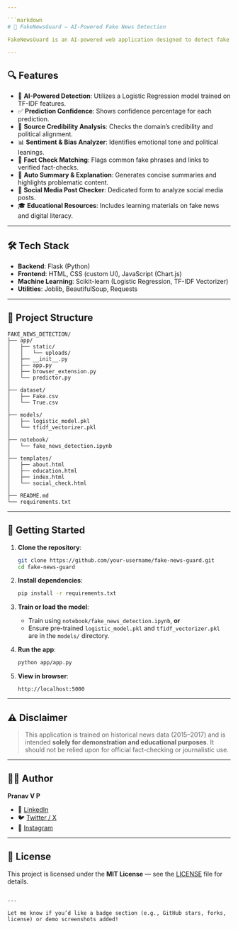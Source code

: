 ```yaml
---

```markdown
# 📰 FakeNewsGuard — AI-Powered Fake News Detection

FakeNewsGuard is an AI-powered web application designed to detect fake news content. Users can input a news article or social media post to receive real-time predictions on whether the content is real or fake. The application also evaluates source credibility, analyzes sentiment and bias, checks for suspicious keywords, and provides summarized explanations.

---
```


## 🔍 Features

- 🧠 **AI-Powered Detection**: Utilizes a Logistic Regression model trained on TF-IDF features.
- ✅ **Prediction Confidence**: Shows confidence percentage for each prediction.
- 🔗 **Source Credibility Analysis**: Checks the domain’s credibility and political alignment.
- 📊 **Sentiment & Bias Analyzer**: Identifies emotional tone and political leanings.
- 🧾 **Fact Check Matching**: Flags common fake phrases and links to verified fact-checks.
- 📄 **Auto Summary & Explanation**: Generates concise summaries and highlights problematic content.
- 💬 **Social Media Post Checker**: Dedicated form to analyze social media posts.
- 🎓 **Educational Resources**: Includes learning materials on fake news and digital literacy.

---

## 🛠️ Tech Stack

- **Backend**: Flask (Python)
- **Frontend**: HTML, CSS (custom UI), JavaScript (Chart.js)
- **Machine Learning**: Scikit-learn (Logistic Regression, TF-IDF Vectorizer)
- **Utilities**: Joblib, BeautifulSoup, Requests

---

## 📁 Project Structure

```
FAKE_NEWS_DETECTION/
├── app/
│   ├── static/
│   │   └── uploads/
│   ├── __init__.py
│   ├── app.py
│   ├── browser_extension.py
│   └── predictor.py
│
├── dataset/
│   ├── Fake.csv
│   └── True.csv
│
├── models/
│   ├── logistic_model.pkl
│   └── tfidf_vectorizer.pkl
│
├── notebook/
│   └── fake_news_detection.ipynb
│
├── templates/
│   ├── about.html
│   ├── education.html
│   ├── index.html
│   └── social_check.html
│
├── README.md
└── requirements.txt
```

---

## 🚀 Getting Started

1. **Clone the repository**:
   ```bash
   git clone https://github.com/your-username/fake-news-guard.git
   cd fake-news-guard
   ```

2. **Install dependencies**:
   ```bash
   pip install -r requirements.txt
   ```

3. **Train or load the model**:
   - Train using `notebook/fake_news_detection.ipynb`, **or**
   - Ensure pre-trained `logistic_model.pkl` and `tfidf_vectorizer.pkl` are in the `models/` directory.

4. **Run the app**:
   ```bash
   python app/app.py
   ```

5. **View in browser**:
   ```
   http://localhost:5000
   ```

---

## ⚠️ Disclaimer

> This application is trained on historical news data (2015–2017) and is intended **solely for demonstration and educational purposes**. It should not be relied upon for official fact-checking or journalistic use.

---

## 🙋‍♂️ Author

**Pranav V P**

- 🔗 [LinkedIn](https://www.linkedin.com/in/pranav-vp-3636b825a/)
- 🐦 [Twitter / X](https://x.com/Pranav62196016)
- 📸 [Instagram](https://www.instagram.com/pranav_vp_07)

---

## 📄 License

This project is licensed under the **MIT License** — see the [LICENSE](LICENSE) file for details.
```

---

Let me know if you’d like a badge section (e.g., GitHub stars, forks, license) or demo screenshots added!
